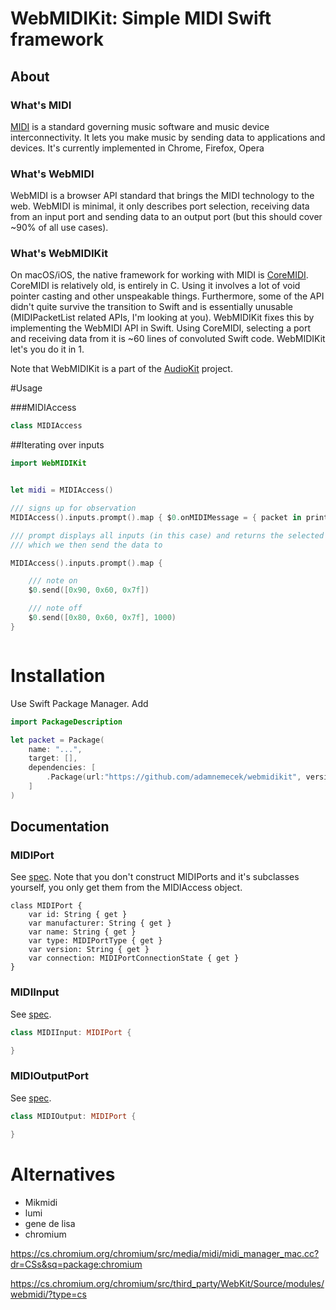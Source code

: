 # WebMIDIKit: Simple MIDI Swift framework

## About

### What's MIDI 

[MIDI](https://en.wikipedia.org/wiki/MIDI) is a standard governing music software and music device interconnectivity. It lets you make music by sending data to applications and devices. It's currently implemented in Chrome, Firefox, Opera

### What's WebMIDI

WebMIDI is a browser API standard that brings the MIDI technology to the web. WebMIDI is minimal, it only describes port selection, receiving data from an input port and sending data to an output port (but this should cover ~90% of all use cases).


### What's WebMIDIKit
On macOS/iOS, the native framework for working with MIDI is [CoreMIDI](https://developer.apple.com/reference/coremidi).
CoreMIDI is relatively old, is entirely in C. Using it involves a lot of void pointer casting and other unspeakable things. Furthermore, some of the API didn't quite survive the transition to Swift and is essentially unusable (MIDIPacketList related APIs, I'm looking at you). 
WebMIDIKit fixes this by implementing the WebMIDI API in Swift. Using CoreMIDI, selecting a port and receiving data from it is ~60 lines of convoluted Swift code. WebMIDIKit let's you do it in 1.


Note that WebMIDIKit is a part of the [AudioKit](https://githib.com/audiokit/audiokit) project.

#Usage

###MIDIAccess

```swift
class MIDIAccess 
```

##Iterating over inputs

```swift
import WebMIDIKit


let midi = MIDIAccess()

/// signs up for observation
MIDIAccess().inputs.prompt().map { $0.onMIDIMessage = { packet in print(packet) } }

/// prompt displays all inputs (in this case) and returns the selected input port
/// which we then send the data to

MIDIAccess().inputs.prompt().map { 

	/// note on
	$0.send([0x90, 0x60, 0x7f])

	/// note off
	$0.send([0x80, 0x60, 0x7f], 1000)
}
```

```swift

```



# Installation

Use Swift Package Manager. Add 
```swift
import PackageDescription

let packet = Package(
	name: "...",
	target: [],
	dependencies: [
		.Package(url:"https://github.com/adamnemecek/webmidikit", version: 1)
	]
)
```

## Documentation

### MIDIPort

See [spec](). Note that you don't construct MIDIPorts and it's subclasses yourself, you only get them from the MIDIAccess object.
```
class MIDIPort {
    var id: String { get }
    var manufacturer: String { get }
    var name: String { get }
    var type: MIDIPortType { get }
    var version: String { get }
    var connection: MIDIPortConnectionState { get }
}
```

### MIDIInput

See [spec]().
```swift
class MIDIInput: MIDIPort {

}
```


### MIDIOutputPort


See [spec]().
```swift
class MIDIOutput: MIDIPort {

}
```


# Alternatives

* Mikmidi
* lumi
* gene de lisa
* chromium 

https://cs.chromium.org/chromium/src/media/midi/midi_manager_mac.cc?dr=CSs&sq=package:chromium

 https://cs.chromium.org/chromium/src/third_party/WebKit/Source/modules/webmidi/?type=cs




